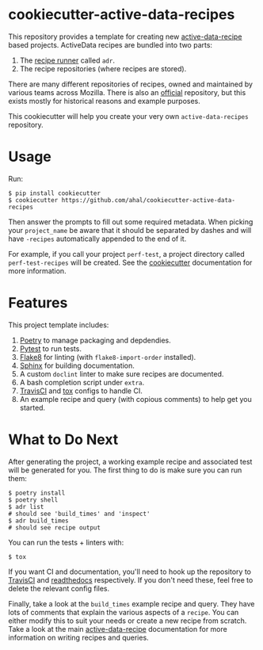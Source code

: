 # cookiecutter-active-data-recipes

This repository provides a template for creating new [active-data-recipe][0] based projects.
ActiveData recipes are bundled into two parts:

1. The [recipe runner][1] called `adr`.
2. The recipe repositories (where recipes are stored).

There are many different repositories of recipes, owned and maintained by various teams across
Mozilla. There is also an [official][2] repository, but this exists mostly for historical reasons
and example purposes.

This cookiecutter will help you create your very own `active-data-recipes` repository.

# Usage

Run:

    $ pip install cookiecutter
    $ cookiecutter https://github.com/ahal/cookiecutter-active-data-recipes

Then answer the prompts to fill out some required metadata. When picking your `project_name` be
aware that it should be separated by dashes and will have `-recipes` automatically appended to the
end of it.

For example, if you call your project `perf-test`, a project directory called `perf-test-recipes`
will be created. See the [cookiecutter][3] documentation for more information.

# Features

This project template includes:

1. [Poetry][4] to manage packaging and depdendies.
2. [Pytest][5] to run tests.
3. [Flake8][6] for linting (with `flake8-import-order` installed).
4. [Sphinx][7] for building documentation.
5. A custom `doclint` linter to make sure recipes are documented.
6. A bash completion script under `extra`.
7. [TravisCI][8] and [tox][9] configs to handle CI.
8. An example recipe and query (with copious comments) to help get you started.

# What to Do Next

After generating the project, a working example recipe and associated test will be generated for
you. The first thing to do is make sure you can run them:

    $ poetry install
    $ poetry shell
    $ adr list
    # should see 'build_times' and 'inspect'
    $ adr build_times
    # should see recipe output

You can run the tests + linters with:

    $ tox

If you want CI and documentation, you'll need to hook up the repository to [TravisCI][8] and
[readthedocs][10] respectively. If you don't need these, feel free to delete the relevant config
files.

Finally, take a look at the `build_times` example recipe and query. They have lots of comments that
explain the various aspects of a `recipe`. You can either modify this to suit your needs or create a
new recipe from scratch. Take a look at the main [active-data-recipe][0] documentation for more
information on writing recipes and queries.

[0]: https://active-data-recipes.readthedocs.io/en/latest/
[1]: https://pypi.org/project/adr
[2]: https://github.com/mozilla/active-data-recipes
[3]: https://cookiecutter.readthedocs.io/en/latest/
[4]: https://poetry.eustace.io/
[5]: https://docs.pytest.org/en/latest/index.html
[6]: http://flake8.pycqa.org/en/latest/
[7]: http://www.sphinx-doc.org/en/master/
[8]: https://docs.travis-ci.com/
[9]: https://tox.readthedocs.io/en/latest/
[10]: https://readthedocs.org/
